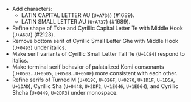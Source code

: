 * Add characters:
  - LATIN CAPITAL LETTER AU (`U+A736`) (#1689).
  - LATIN SMALL LETTER AU (`U+A737`) (#1689).
* Refine shape of Tshe and Cyrillic Capital Letter Te with Middle Hook (`U+A68A`) (#2123).
* Remove bottom serif of Cyrillic Small Letter Ghe with Middle Hook (`U+0495`) under italics.
* Make serif variants of Cyrillic Small Letter Tall Te (`U+1C84`) respond to italics.
* Make terminal serif behavior of palatalized Komi consonants (`U+0502`...`U+0505`, `U+0508`...`U+050F`) more consistent with each other.
* Refine serifs of Turned M (`U+019C`, `U+026F`, `U+0270`, `U+1D1F`, `U+1D5A`, `U+1DAD`), Cyrillic Sha (`U+0448`, `U+2DF2`, `U+1E046`, `U+1E064`), and Cyrillic Shcha (`U+0449`, `U+2DF3`) under monospace.
